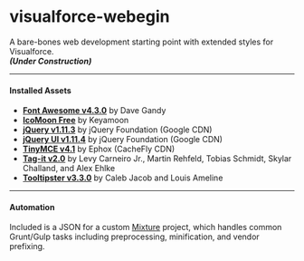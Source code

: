 # visualforce-webegin
A bare-bones web development starting point with extended styles for Visualforce.  
***(Under Construction)***

---

#### Installed Assets
* <a href="http://fontawesome.io/">**Font Awesome v4.3.0**</a> by Dave Gandy
* <a href="https://icomoon.io/">**IcoMoon Free**</a> by Keyamoon
* <a href="https://jquery.com/">**jQuery v1.11.3**</a> by jQuery Foundation (Google CDN)
* <a href="https://jqueryui.com/">**jQuery UI v1.11.4**</a> by jQuery Foundation (Google CDN)
* <a href="http://www.tinymce.com/">**TinyMCE v4.1**</a> by Ephox (CacheFly CDN)
* <a href="http://aehlke.github.io/tag-it/">**Tag-it v2.0**</a> by Levy Carneiro Jr., Martin Rehfeld, Tobias Schmidt, Skylar Challand, and Alex Ehlke
* <a href="http://iamceege.github.io/tooltipster/">**Tooltipster v3.3.0**</a> by Caleb Jacob and Louis Ameline

---

#### Automation
Included is a JSON for a custom <a href="http://mixture.io/">Mixture</a> project, which handles common Grunt/Gulp tasks including preprocessing, minification, and vendor prefixing.